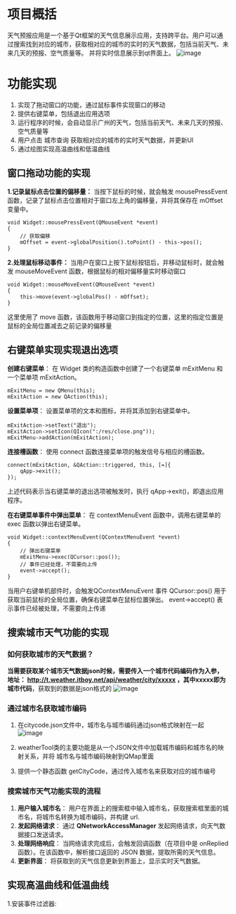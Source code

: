# 项目概括
天气预报应用是一个基于Qt框架的天气信息展示应用，支持跨平台。用户可以通过搜索找到对应的城市，获取相对应的城市的实时的天气数据，包括当前天气、未来几天的预报、空气质量等。
并将实时信息展示到qt界面上。
![image](https://github.com/sjp1237/weather-/assets/78719366/9e91d94a-4362-4fb0-b6aa-e952dceb5403)

# 功能实现
1. 实现了拖动窗口的功能，通过鼠标事件实现窗口的移动
2. 提供右键菜单，包括退出应用选项
3. 运行程序的时候，会自动显示广州的天气，包括当前天气、未来几天的预报、空气质量等
4. 用户点击 城市查询 获取相对应的城市的实时天气数据，并更新UI
5. 通过绘图实现高温曲线和低温曲线


## 窗口拖动功能的实现
**1.记录鼠标点击位置的偏移量：**
当按下鼠标的时候，就会触发 mousePressEvent 函数，记录了鼠标点击位置相对于窗口左上角的偏移量，并将其保存在 mOffset 变量中。

```
void Widget::mousePressEvent(QMouseEvent *event)
{
    // 获取偏移
    mOffset = event->globalPosition().toPoint() - this->pos();
}
``` 
**2.处理鼠标移动事件：**
当用户在窗口上按下鼠标按钮后，并移动鼠标时，就会触发 mouseMoveEvent 函数，根据鼠标的相对偏移量实时移动窗口
``` 
void Widget::mouseMoveEvent(QMouseEvent *event)
{
    this->move(event->globalPos() - mOffset);
}
```
这里使用了 move 函数，该函数用于移动窗口到指定的位置，这里的指定位置是鼠标的全局位置减去之前记录的偏移量


## 右键菜单实现实现退出选项
**创建右键菜单**： 在 Widget 类的构造函数中创建了一个右键菜单 mExitMenu 和一个菜单项 mExitAction。

``` 
mExitMenu = new QMenu(this);
mExitAction = new QAction(this);
``` 
**设置菜单项**： 设置菜单项的文本和图标，并将其添加到右键菜单中。
``` 
mExitAction->setText("退出");
mExitAction->setIcon(QIcon(":/res/close.png"));
mExitMenu->addAction(mExitAction);
``` 
**连接槽函数**： 使用 connect 函数连接菜单项的触发信号与相应的槽函数。

``` 
connect(mExitAction, &QAction::triggered, this, [=]{
    qApp->exit();
});
``` 
上述代码表示当右键菜单的退出选项被触发时，执行 qApp->exit()，即退出应用程序。

**在右键菜单事件中弹出菜单**： 在 contextMenuEvent 函数中，调用右键菜单的 exec 函数以弹出右键菜单。

``` 
void Widget::contextMenuEvent(QContextMenuEvent *event)
{
    // 弹出右键菜单
    mExitMenu->exec(QCursor::pos());
    // 事件已经处理，不需要向上传
    event->accept();
}
```
当用户右键单机部件时，会触发QContextMenuEvent 事件
 QCursor::pos() 用于获取当前鼠标的全局位置，确保右键菜单在鼠标位置弹出。 event->accept() 表示事件已经被处理，不需要向上传递


## 搜索城市天气功能的实现
### 如何获取城市的天气数据？
**当需要获取某个城市天气数据json时候，需要传入一个城市代码编码作为入参，地址： http://t.weather.itboy.net/api/weather/city/xxxxx ，其中xxxxx即为城市代码**，获取到的数据是json格式的
![image](https://github.com/sjp1237/weather-/assets/78719366/eaf8e77e-ba69-4854-b83b-09b4ac541a88) 

### 通过城市名获取城市编码
1. 在citycode.json文件中，城市名与城市编码通过json格式映射在一起
![image](https://github.com/sjp1237/weather-/assets/78719366/01a52a5e-1895-46d2-a65a-203398e3a9ea)

2. weatherTool类的主要功能是从一个JSON文件中加载城市编码和城市名的映射关系，并将 城市名与城市编码映射到QMap里面
3. 提供一个静态函数 getCityCode，通过传入城市名来获取对应的城市编号


### 搜索城市天气功能实现的流程
1. **用户输入城市名**： 用户在界面上的搜索框中输入城市名，获取搜索框里面的城市名，将城市名转换为城市编码，并构建 url.
2. **发起网络请求**： 通过 **QNetworkAccessManager** 发起网络请求，向天气数据接口发送请求。
3. **处理网络响应**： 当网络请求完成后，会触发回调函数（在项目中是 onReplied 函数）。在该函数中，解析接口返回的 JSON 数据，提取所需的天气信息。
4. **更新界面**： 将获取到的天气信息更新到界面上，显示实时天气数据。


 ## 实现高温曲线和低温曲线
 1.安装事件过滤器:
 





 

